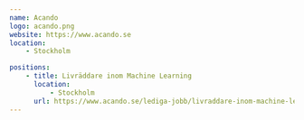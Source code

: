 ```yaml
---
name: Acando
logo: acando.png
website: https://www.acando.se
location:
    - Stockholm

positions:
    - title: Livräddare inom Machine Learning
      location:
          - Stockholm
      url: https://www.acando.se/lediga-jobb/livraddare-inom-machine-learning/#
---
```

